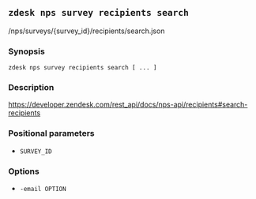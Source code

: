 ## `zdesk nps survey recipients search`

/nps/surveys/{survey_id}/recipients/search.json

### Synopsis

    zdesk nps survey recipients search [ ... ]

### Description

https://developer.zendesk.com/rest_api/docs/nps-api/recipients#search-recipients

### Positional parameters

* `SURVEY_ID`

### Options

* `-email OPTION`

